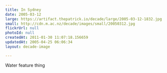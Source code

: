 ```yaml
---
title: In Sydney
date: 2005-03-12
large: https://artifact.thepatrick.io/decade/large/2005-03-12-1832.jpg
small: http://cdn.m.ac.nz/decade/images/small/20050312.jpg
flickrUrl: null
photoId: null
createdAt: 2011-01-30 11:07:18.156659
updatedAt: 2005-04-25 06:06:34
layout: decade-image

---
```

Water feature thing
